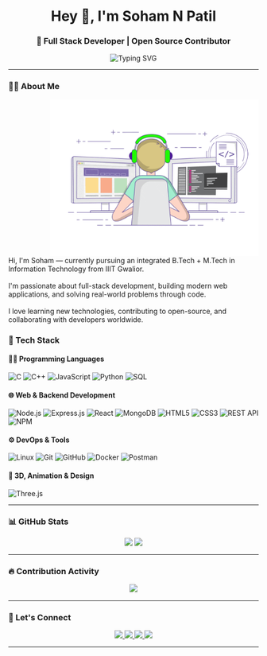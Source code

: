 <h1 align="center">Hey 👋, I'm Soham N Patil</h1>
<h3 align="center">🚀 Full Stack Developer |  Open Source Contributor</h3>

<p align="center">
<img src="https://readme-typing-svg.herokuapp.com?font=Fira+Code&pause=1000&color=F75C7E&center=true&width=435&lines=Building+cool+projects+💻;React+%7C+Node+%7C+MERN+Stack+Dev;Always+learning+new+techs+⚡" alt="Typing SVG" />
</p>

---
<h3 align="left">👨‍💻 About Me</h3>

<img align="right" src="https://raw.githubusercontent.com/mikonoid/mikonoid/main/images/gifs/coder3.gif" width="420" alt="coding-gif" style="margin-left: 170px;marigim-top:0" />

<p align="left">
  Hi, I'm Soham — currently pursuing an integrated B.Tech + M.Tech in Information Technology from IIIT Gwalior.<br><br>
  I'm passionate about full-stack development, building modern web applications, and solving real-world problems through code.<br><br>
  I love learning new technologies, contributing to open-source, and collaborating with developers worldwide.
</p>

### 🧠 Tech Stack

#### 👨‍💻 Programming Languages
![C](https://img.shields.io/badge/C-%2300599C?style=for-the-badge&logo=c&logoColor=white)
![C++](https://img.shields.io/badge/C++-%2300599C?style=for-the-badge&logo=c%2B%2B&logoColor=white)
![JavaScript](https://img.shields.io/badge/JavaScript-%23F7DF1E?style=for-the-badge&logo=javascript&logoColor=black)
![Python](https://img.shields.io/badge/Python-%233776AB?style=for-the-badge&logo=python&logoColor=white)
![SQL](https://img.shields.io/badge/SQL-%2300758F?style=for-the-badge&logo=sqlite&logoColor=white)



#### 🌐 Web & Backend Development

![Node.js](https://img.shields.io/badge/Node.js-%23339933?style=for-the-badge&logo=node.js&logoColor=white)
![Express.js](https://img.shields.io/badge/Express.js-%23000000?style=for-the-badge&logo=express&logoColor=white)
![React](https://img.shields.io/badge/React-%2361DAFB?style=for-the-badge&logo=react&logoColor=black)
![MongoDB](https://img.shields.io/badge/MongoDB-%2347A248?style=for-the-badge&logo=mongodb&logoColor=white)
![HTML5](https://img.shields.io/badge/HTML5-%23E34F26?style=for-the-badge&logo=html5&logoColor=white)
![CSS3](https://img.shields.io/badge/CSS3-%231572B6?style=for-the-badge&logo=css3&logoColor=white)
![REST API](https://img.shields.io/badge/REST%20API-%23006B75?style=for-the-badge)
![NPM](https://img.shields.io/badge/NPM-%23CB3837?style=for-the-badge&logo=npm&logoColor=white)


#### ⚙ DevOps & Tools
![Linux](https://img.shields.io/badge/Linux-%23FCC624?style=for-the-badge&logo=linux&logoColor=black)
![Git](https://img.shields.io/badge/Git-%23F05032?style=for-the-badge&logo=git&logoColor=white)
![GitHub](https://img.shields.io/badge/GitHub-%23181717?style=for-the-badge&logo=github&logoColor=white)
![Docker](https://img.shields.io/badge/Docker-%232496ED?style=for-the-badge&logo=docker&logoColor=white)
![Postman](https://img.shields.io/badge/Postman-%23FF6C37?style=for-the-badge&logo=postman&logoColor=white)


#### 🎨 3D, Animation & Design
![Three.js](https://img.shields.io/badge/Three.js-%23000000?style=for-the-badge&logo=three.js&logoColor=white)

---

### 📊 GitHub Stats

<p align="center">
  <img width="49%" src="https://github-readme-stats.vercel.app/api?username=Soham271&show_icons=true&theme=radical" />
  <img width="49%" src="https://github-readme-streak-stats.herokuapp.com/?user=Soham271&theme=radical" />
</p>

---

### 🔥 Contribution Activity

<p align="center">
 <img src="https://github-readme-activity-graph.vercel.app/graph?username=Soham271&theme=react-dark" />
</p>

---



### 🚀 Let's Connect


<p align="center">
  <a href="https://www.linkedin.com/in/soham-p-418b77267/" target="_blank">
    <img src="https://img.shields.io/badge/-Soham%20Patil-blue?style=flat-square&logo=Linkedin&logoColor=white" />
  </a>
  <a href="mailto:soham2711patil@gmail.com">
    <img src="https://img.shields.io/badge/-soham2711patil@gmail.com-c14438?style=flat-square&logo=Gmail&logoColor=white" />
  </a>
  <a href="https://github.com/Soham271">
    <img src="https://img.shields.io/github/followers/Soham271?label=Follow&style=social" />
  </a>
  <a href="https://leetcode.com/u/sohampatil2711/">
    <img src="https://img.shields.io/badge/-LeetCode-%23FFA116?style=flat-square&logo=LeetCode&logoColor=black" />
  </a>
</p>

---

